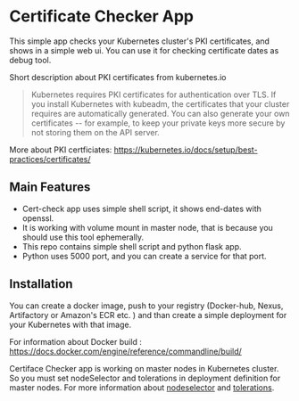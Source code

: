 # Certificate Checker App


This simple app checks your Kubernetes cluster's PKI certificates, and shows in a simple web ui. You can use it for checking certificate dates as debug tool.

Short description about PKI certificates from kubernetes.io
> Kubernetes requires PKI certificates for authentication over TLS. If you install Kubernetes with kubeadm, the certificates that your cluster requires are automatically generated. You can also generate your own certificates -- for example, to keep your private keys more secure by not storing them on the API server. 

More about PKI certficiates: https://kubernetes.io/docs/setup/best-practices/certificates/

## Main Features

- Cert-check app uses simple shell script, it shows end-dates with openssl. 
- It is working with volume mount in master node, that is because you should use this tool ephemerally.
- This repo contains simple shell script and python flask app.
- Python uses 5000 port, and you can create a service for that port.



## Installation

You can create a docker image, push to your registry (Docker-hub, Nexus, Artifactory or Amazon's ECR etc. ) and than create a simple deployment for your Kubernetes with that image.

For information about Docker build : https://docs.docker.com/engine/reference/commandline/build/

Certiface Checker app is working on master nodes in Kubernetes cluster. So you must set nodeSelector and tolerations in deployment definition for master nodes. For more information about [nodeselector](https://kubernetes.io/docs/concepts/scheduling-eviction/assign-pod-node/) and [tolerations](https://kubernetes.io/docs/concepts/scheduling-eviction/taint-and-toleration/).
